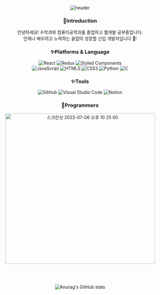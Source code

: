 <div align=center>

![header](https://capsule-render.vercel.app/api?type=waving&text=Park%20Yeonhoo&fontColor=ffffff&height=200)

### 🌱Introduction
안녕하세요! 수학과와 컴퓨터공학과를 졸업하고 웹개발 공부중입니다.<br />
언제나 배우려고 노력하는 끝없이 성장할 신입 개발자입니다 :purple_heart:!
<br/>

### ✨Platforms & Language
![React](https://img.shields.io/badge/react-%2361DAFB.svg?style=flat&logo=react&logoColor=white) ![Redux](https://img.shields.io/badge/redux-%23593d88.svg?style=flat&logo=redux&logoColor=white) ![Styled Components](https://img.shields.io/badge/styled--components-DB7093?style=flat&logo=styled-components&logoColor=white)   
![JavaScript](https://img.shields.io/badge/javascript-%23F7DF1E.svg?style=flat&logo=javascript&logoColor=white)  ![HTML5](https://img.shields.io/badge/html5-%23E34F26.svg?style=flat&logo=html5&logoColor=white) ![CSS3](https://img.shields.io/badge/css3-%231572B6.svg?style=flat&logo=css3&logoColor=white) ![Python](https://img.shields.io/badge/python-3670A0?style=flat&logo=python&logoColor=ffdd54) ![C](https://img.shields.io/badge/c-%2300599C.svg?style=flat&logo=c&logoColor=white)
<br/>
  
### ✨Tools
![GitHub](https://img.shields.io/badge/github-%23121011.svg?style=flat&logo=github&logoColor=white) ![Visual Studio Code](https://img.shields.io/badge/Visual%20Studio%20Code-0078d7.svg?style=flat&logo=visual-studio-code&logoColor=white) ![Notion](https://img.shields.io/badge/-Notion-333333.svg?style=flat&logo=notion&logoColor=white) 
<br/>
  
### 🤔Programmers
<img width="479" alt="스크린샷 2022-07-06 오후 10 25 00" src="https://user-images.githubusercontent.com/69252064/177949882-1a6bd2e2-5821-4aa2-96f2-e7f07afc77e2.png">
<br/><br/><br/><br/>

![Anurag's GitHub stats](https://github-readme-stats.vercel.app/api?username=cindy9899&show_icons=true&theme=material-palenight)


</div>

